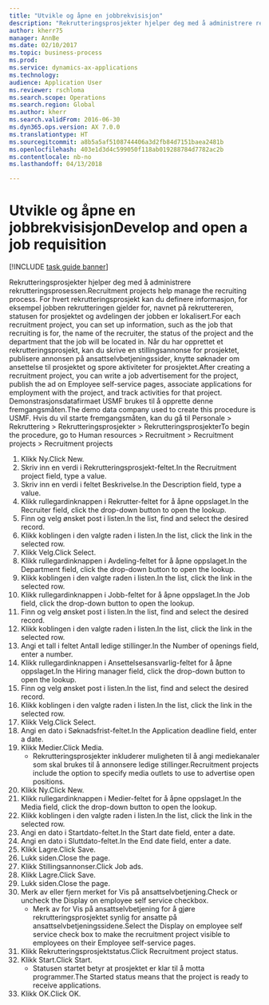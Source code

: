 ```yaml
--- 
title: "Utvikle og åpne en jobbrekvisisjon"
description: "Rekrutteringsprosjekter hjelper deg med å administrere rekrutteringsprosessen."
author: kherr75
manager: AnnBe
ms.date: 02/10/2017
ms.topic: business-process
ms.prod: 
ms.service: dynamics-ax-applications
ms.technology: 
audience: Application User
ms.reviewer: rschloma
ms.search.scope: Operations
ms.search.region: Global
ms.author: kherr
ms.search.validFrom: 2016-06-30
ms.dyn365.ops.version: AX 7.0.0
ms.translationtype: HT
ms.sourcegitcommit: a8b5a5af5108744406a3d2fb84d7151baea2481b
ms.openlocfilehash: 403e1d3d4c599050f118ab019288784d7782ac2b
ms.contentlocale: nb-no
ms.lasthandoff: 04/13/2018

---
```

# <a name="develop-and-open-a-job-requisition"></a><span data-ttu-id="a1573-103">Utvikle og åpne en jobbrekvisisjon</span><span class="sxs-lookup"><span data-stu-id="a1573-103">Develop and open a job requisition</span></span>

[!INCLUDE [task guide banner](../../includes/task-guide-banner.md)]

<span data-ttu-id="a1573-104">Rekrutteringsprosjekter hjelper deg med å administrere rekrutteringsprosessen.</span><span class="sxs-lookup"><span data-stu-id="a1573-104">Recruitment projects help manage the recruiting process.</span></span> <span data-ttu-id="a1573-105">For hvert rekrutteringsprosjekt kan du definere informasjon, for eksempel jobben rekrutteringen gjelder for, navnet på rekruttereren, statusen for prosjektet og avdelingen der jobben er lokalisert.</span><span class="sxs-lookup"><span data-stu-id="a1573-105">For each recruitment project, you can set up information, such as the job that recruiting is for, the name of the recruiter, the status of the project and the department that the job will be located in.</span></span> <span data-ttu-id="a1573-106">Når du har opprettet et rekrutteringsprosjekt, kan du skrive en stillingsannonse for prosjektet, publisere annonsen på ansattselvbetjeningssider, knytte søknader om ansettelse til prosjektet og spore aktiviteter for prosjektet.</span><span class="sxs-lookup"><span data-stu-id="a1573-106">After creating a recruitment project, you can write a job advertisement for the project, publish the ad on Employee self-service pages, associate applications for employment with the project, and track activities for that project.</span></span> <span data-ttu-id="a1573-107">Demonstrasjonsdatafirmaet USMF brukes til å opprette denne fremgangsmåten.</span><span class="sxs-lookup"><span data-stu-id="a1573-107">The demo data company used to create this procedure is USMF.</span></span> <span data-ttu-id="a1573-108">Hvis du vil starte fremgangsmåten, kan du gå til Personale > Rekruttering > Rekrutteringsprosjekter > Rekrutteringsprosjekter</span><span class="sxs-lookup"><span data-stu-id="a1573-108">To begin the procedure, go to Human resources > Recruitment > Recruitment projects > Recruitment projects</span></span>

1. <span data-ttu-id="a1573-109">Klikk Ny.</span><span class="sxs-lookup"><span data-stu-id="a1573-109">Click New.</span></span>
2. <span data-ttu-id="a1573-110">Skriv inn en verdi i Rekrutteringsprosjekt-feltet.</span><span class="sxs-lookup"><span data-stu-id="a1573-110">In the Recruitment project field, type a value.</span></span>
3. <span data-ttu-id="a1573-111">Skriv inn en verdi i feltet Beskrivelse.</span><span class="sxs-lookup"><span data-stu-id="a1573-111">In the Description field, type a value.</span></span>
4. <span data-ttu-id="a1573-112">Klikk rullegardinknappen i Rekrutter-feltet for å åpne oppslaget.</span><span class="sxs-lookup"><span data-stu-id="a1573-112">In the Recruiter field, click the drop-down button to open the lookup.</span></span>
5. <span data-ttu-id="a1573-113">Finn og velg ønsket post i listen.</span><span class="sxs-lookup"><span data-stu-id="a1573-113">In the list, find and select the desired record.</span></span>
6. <span data-ttu-id="a1573-114">Klikk koblingen i den valgte raden i listen.</span><span class="sxs-lookup"><span data-stu-id="a1573-114">In the list, click the link in the selected row.</span></span>
7. <span data-ttu-id="a1573-115">Klikk Velg.</span><span class="sxs-lookup"><span data-stu-id="a1573-115">Click Select.</span></span>
8. <span data-ttu-id="a1573-116">Klikk rullegardinknappen i Avdeling-feltet for å åpne oppslaget.</span><span class="sxs-lookup"><span data-stu-id="a1573-116">In the Department field, click the drop-down button to open the lookup.</span></span>
9. <span data-ttu-id="a1573-117">Klikk koblingen i den valgte raden i listen.</span><span class="sxs-lookup"><span data-stu-id="a1573-117">In the list, click the link in the selected row.</span></span>
10. <span data-ttu-id="a1573-118">Klikk rullegardinknappen i Jobb-feltet for å åpne oppslaget.</span><span class="sxs-lookup"><span data-stu-id="a1573-118">In the Job field, click the drop-down button to open the lookup.</span></span>
11. <span data-ttu-id="a1573-119">Finn og velg ønsket post i listen.</span><span class="sxs-lookup"><span data-stu-id="a1573-119">In the list, find and select the desired record.</span></span>
12. <span data-ttu-id="a1573-120">Klikk koblingen i den valgte raden i listen.</span><span class="sxs-lookup"><span data-stu-id="a1573-120">In the list, click the link in the selected row.</span></span>
13. <span data-ttu-id="a1573-121">Angi et tall i feltet Antall ledige stillinger.</span><span class="sxs-lookup"><span data-stu-id="a1573-121">In the Number of openings field, enter a number.</span></span>
14. <span data-ttu-id="a1573-122">Klikk rullegardinknappen i Ansettelsesansvarlig-feltet for å åpne oppslaget.</span><span class="sxs-lookup"><span data-stu-id="a1573-122">In the Hiring manager field, click the drop-down button to open the lookup.</span></span>
15. <span data-ttu-id="a1573-123">Finn og velg ønsket post i listen.</span><span class="sxs-lookup"><span data-stu-id="a1573-123">In the list, find and select the desired record.</span></span>
16. <span data-ttu-id="a1573-124">Klikk koblingen i den valgte raden i listen.</span><span class="sxs-lookup"><span data-stu-id="a1573-124">In the list, click the link in the selected row.</span></span>
17. <span data-ttu-id="a1573-125">Klikk Velg.</span><span class="sxs-lookup"><span data-stu-id="a1573-125">Click Select.</span></span>
18. <span data-ttu-id="a1573-126">Angi en dato i Søknadsfrist-feltet.</span><span class="sxs-lookup"><span data-stu-id="a1573-126">In the Application deadline field, enter a date.</span></span>
19. <span data-ttu-id="a1573-127">Klikk Medier.</span><span class="sxs-lookup"><span data-stu-id="a1573-127">Click Media.</span></span>
    * <span data-ttu-id="a1573-128">Rekrutteringsprosjekter inkluderer muligheten til å angi mediekanaler som skal brukes til å annonsere ledige stillinger.</span><span class="sxs-lookup"><span data-stu-id="a1573-128">Recruitment projects include the option to specify media outlets to use to advertise open positions.</span></span>  
20. <span data-ttu-id="a1573-129">Klikk Ny.</span><span class="sxs-lookup"><span data-stu-id="a1573-129">Click New.</span></span>
21. <span data-ttu-id="a1573-130">Klikk rullegardinknappen i Medier-feltet for å åpne oppslaget.</span><span class="sxs-lookup"><span data-stu-id="a1573-130">In the Media field, click the drop-down button to open the lookup.</span></span>
22. <span data-ttu-id="a1573-131">Klikk koblingen i den valgte raden i listen.</span><span class="sxs-lookup"><span data-stu-id="a1573-131">In the list, click the link in the selected row.</span></span>
23. <span data-ttu-id="a1573-132">Angi en dato i Startdato-feltet.</span><span class="sxs-lookup"><span data-stu-id="a1573-132">In the Start date field, enter a date.</span></span>
24. <span data-ttu-id="a1573-133">Angi en dato i Sluttdato-feltet.</span><span class="sxs-lookup"><span data-stu-id="a1573-133">In the End date field, enter a date.</span></span>
25. <span data-ttu-id="a1573-134">Klikk Lagre.</span><span class="sxs-lookup"><span data-stu-id="a1573-134">Click Save.</span></span>
26. <span data-ttu-id="a1573-135">Lukk siden.</span><span class="sxs-lookup"><span data-stu-id="a1573-135">Close the page.</span></span>
27. <span data-ttu-id="a1573-136">Klikk Stillingsannonser.</span><span class="sxs-lookup"><span data-stu-id="a1573-136">Click Job ads.</span></span>
28. <span data-ttu-id="a1573-137">Klikk Lagre.</span><span class="sxs-lookup"><span data-stu-id="a1573-137">Click Save.</span></span>
29. <span data-ttu-id="a1573-138">Lukk siden.</span><span class="sxs-lookup"><span data-stu-id="a1573-138">Close the page.</span></span>
30. <span data-ttu-id="a1573-139">Merk av eller fjern merket for Vis på ansattselvbetjening.</span><span class="sxs-lookup"><span data-stu-id="a1573-139">Check or uncheck the Display on employee self service checkbox.</span></span>
    * <span data-ttu-id="a1573-140">Merk av for Vis på ansattselvbetjening for å gjøre rekrutteringsprosjektet synlig for ansatte på ansattselvbetjeningssidene.</span><span class="sxs-lookup"><span data-stu-id="a1573-140">Select the Display on employee self service check box to make the recruitment project visible to employees on their Employee self-service pages.</span></span>  
31. <span data-ttu-id="a1573-141">Klikk Rekrutteringsprosjektstatus.</span><span class="sxs-lookup"><span data-stu-id="a1573-141">Click Recruitment project status.</span></span>
32. <span data-ttu-id="a1573-142">Klikk Start.</span><span class="sxs-lookup"><span data-stu-id="a1573-142">Click Start.</span></span>
    * <span data-ttu-id="a1573-143">Statusen startet betyr at prosjektet er klar til å motta programmer.</span><span class="sxs-lookup"><span data-stu-id="a1573-143">The Started status means that the project is ready to receive applications.</span></span>  
33. <span data-ttu-id="a1573-144">Klikk OK.</span><span class="sxs-lookup"><span data-stu-id="a1573-144">Click OK.</span></span>


